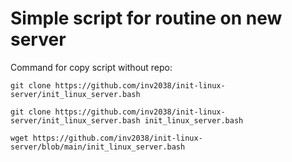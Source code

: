 # Simple script for routine on new server

Command for copy script without repo:
```
git clone https://github.com/inv2038/init-linux-server/init_linux_server.bash
```
```
git clone https://github.com/inv2038/init-linux-server/init_linux_server.bash init_linux_server.bash
```
```
wget https://github.com/inv2038/init-linux-server/blob/main/init_linux_server.bash
```

